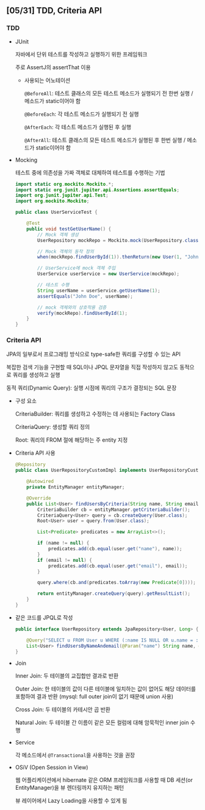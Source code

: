 ## [05/31] TDD, Criteria API



### TDD

- JUnit

  자바에서 단위 테스트를 작성하고 실행하기 위한 프레임워크

  주로 AssertJ의 assertThat 이용

  - 사용되는 어노테이션

    `@BeforeAll`: 테스트 클래스의 모든 테스트 메소드가 실행되기 전 한번 실행 / 메소드가 static이어야 함

    `@BeforeEach`: 각 테스트 메소드가 실행되기 전 실행

    `@AfterEach`: 각 테스트 메소드가 실행된 후 실행

    `@AfterAll`: 테스트 클래스의 모든 테스트 메소드가 실행된 후 한번 실행 / 메소드가 static이어야 함

- Mocking

  테스트 중에 의존성을 가짜 객체로 대체하여 테스트를 수행하는 기법

  ```java
  import static org.mockito.Mockito.*;
  import static org.junit.jupiter.api.Assertions.assertEquals;
  import org.junit.jupiter.api.Test;
  import org.mockito.Mockito;
  
  public class UserServiceTest {
  
      @Test
      public void testGetUserName() {
          // Mock 객체 생성
          UserRepository mockRepo = Mockito.mock(UserRepository.class);
  
          // Mock 객체의 동작 정의
          when(mockRepo.findUserById(1)).thenReturn(new User(1, "John Doe"));
  
          // UserService에 mock 객체 주입
          UserService userService = new UserService(mockRepo);
  
          // 테스트 수행
          String userName = userService.getUserName(1);
          assertEquals("John Doe", userName);
  
          // mock 객체와의 상호작용 검증
          verify(mockRepo).findUserById(1);
      }
  }
  ```



### Criteria API

JPA의 일부로서 프로그래밍 방식으로 type-safe한 쿼리를 구성할 수 있는 API

복잡한 검색 기능을 구현할 때 SQL이나 JPQL 문자열을 직접 작성하지 않고도 동적으로 쿼리를 생성하고 실행

동적 쿼리(Dynamic Query): 실행 시점에 쿼리의 구조가 결정되는 SQL 문장

- 구성 요소

  CriteriaBuilder: 쿼리를 생성하고 수정하는 데 사용되는 Factory Class

  CriteriaQuery: 생성할 쿼리 정의

  Root: 쿼리의 FROM 절에 해당하는 주 entity 지정

- Criteria API 사용

  ```java
  @Repository
  public class UserRepositoryCustomImpl implements UserRepositoryCustom {
  
      @Autowired
      private EntityManager entityManager;
  
      @Override
      public List<User> findUsersByCriteria(String name, String email) {
          CriteriaBuilder cb = entityManager.getCriteriaBuilder();
          CriteriaQuery<User> query = cb.createQuery(User.class);
          Root<User> user = query.from(User.class);
  
          List<Predicate> predicates = new ArrayList<>();
  
          if (name != null) {
              predicates.add(cb.equal(user.get("name"), name));
          }
          if (email != null) {
              predicates.add(cb.equal(user.get("email"), email));
          }
  
          query.where(cb.and(predicates.toArray(new Predicate[0])));
  
          return entityManager.createQuery(query).getResultList();
      }
  }
  ```

- 같은 코드를 JPQL로 작성

  ```java
  public interface UserRepository extends JpaRepository<User, Long> {
  
      @Query("SELECT u FROM User u WHERE (:name IS NULL OR u.name = :name) AND (:email IS NULL OR u.email = :email)")
      List<User> findUsersByNameAndemail(@Param("name") String name, @Param("email") String email);
  }
  ```

- Join

  Inner Join: 두 테이블의 교집합만 결과로 반환

  Outer Join: 한 테이블의 값이 다른 테이블에 일치하는 값이 없어도 해당 데이터를 포함하여 결과 반환 (mysql: full outer join이 없기 때문에 union 사용)

  Cross Join: 두 테이블의 카테시안 곱 반환

  Natural Join: 두 테이블 간 이름이 같은 모든 컬럼에 대해 암묵적인 inner join 수행

- Service

  각 메소드에서 `@Transactional`을 사용하는 것을 권장

- OSiV (Open Session in View)

  웹 어플리케이션에서 hibernate 같은 ORM 프레임워크를 사용할 때 DB 세션(or EntityManager)을 뷰 렌더링까지 유지하는 패턴

  뷰 레이어에서 Lazy Loading을 사용할 수 있게 됨
